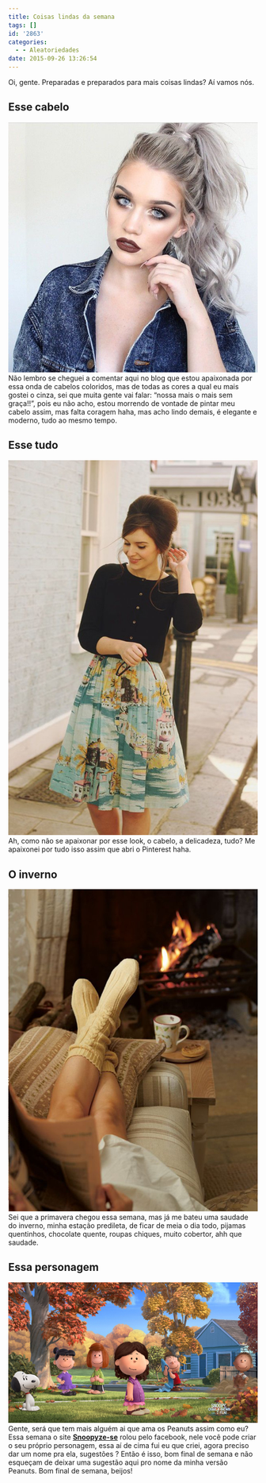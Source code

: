 ```yaml
---
title: Coisas lindas da semana
tags: []
id: '2863'
categories:
  - - Aleatoriedades
date: 2015-09-26 13:26:54
---
```


Oi, gente. Preparadas e preparados para mais coisas lindas? Aí vamos nós.

## Esse cabelo

[![cabelo cinza platinado ](/wp-content/uploads/2015/09/cabelo-cinza.jpg)](/wp-content/uploads/2015/09/cabelo-cinza.jpg) Não lembro se cheguei a comentar aqui no blog que estou apaixonada por essa onda de cabelos coloridos, mas de todas as cores a qual eu mais gostei o cinza, sei que muita gente vai falar: “nossa mais o mais sem graça!!”, pois eu não acho, estou morrendo de vontade de pintar meu cabelo assim, mas falta coragem haha, mas acho lindo demais, é elegante e moderno, tudo ao mesmo tempo.

## Esse tudo

[![saia midi estampada](/wp-content/uploads/2015/09/saia-midi-estampada-683x1024.jpg)](/wp-content/uploads/2015/09/saia-midi-estampada.jpg) Ah, como não se apaixonar por esse look, o cabelo, a delicadeza, tudo? Me apaixonei por tudo isso assim que abri o Pinterest haha.

## O inverno

[![inverno, lareira, café](/wp-content/uploads/2015/09/2ed1375fc32ec568ea5542280b6cbedd.jpg)](/wp-content/uploads/2015/09/2ed1375fc32ec568ea5542280b6cbedd.jpg) Sei que a primavera chegou essa semana, mas já me bateu uma saudade do inverno, minha estação predileta, de ficar de meia o dia todo, pijamas quentinhos, chocolate quente, roupas chiques, muito cobertor, ahh que saudade.

## Essa personagem

[![wallpaper snoopy](/wp-content/uploads/2015/09/wallpaper-1442972842.jpg)](/wp-content/uploads/2015/09/wallpaper-1442972842.jpg) Gente, será que tem mais alguém ai que ama os Peanuts assim como eu? Essa semana o site **[Snoopyze-se](http://www.peanutizeme.com/)** rolou pelo facebook, nele você pode criar o seu próprio personagem, essa aí de cima fui eu que criei, agora preciso dar um nome pra ela, sugestões ? Então é isso, bom final de semana e não esqueçam de deixar uma sugestão aqui pro nome da minha versão Peanuts. Bom final de semana, beijos!
